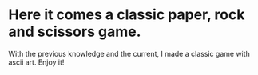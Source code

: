 # Here it comes a classic paper, rock and scissors game.

With the previous knowledge and the current, I made a classic game with ascii art. Enjoy it!
